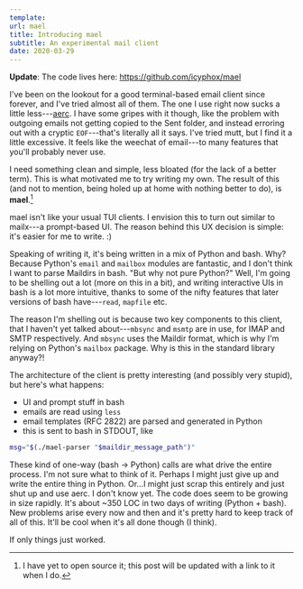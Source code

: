 ```yaml
---
template:
url: mael
title: Introducing mael
subtitle: An experimental mail client
date: 2020-03-29
---
```


**Update**: The code lives here: https://github.com/icyphox/mael

I've been on the lookout for a good terminal-based email client since
forever, and I've tried almost all of them. The one I use right now
sucks a little less---[aerc](https://git.sr.ht/~sircmpwn/aerc). I have
some gripes with it though, like the problem with outgoing emails not
getting copied to the Sent folder, and instead erroring out with
a cryptic `EOF`---that's literally all it says.
I've tried mutt, but I find it a little excessive. It feels like the
weechat of email---to many features that you'll probably never use.

I need something clean and simple, less bloated (for the lack of
a better term). This is what motivated me to try writing my own. The
result of this (and not to mention, being holed up at home with nothing
better to do), is **mael**.[^oss]

[^oss]: I have yet to open source it; this post will be updated with
    a link to it when I do.

mael isn't like your usual TUI clients. I envision this to turn out
similar to mailx---a prompt-based UI. The reason behind this UX decision
is simple: it's easier for me to write. :)

Speaking of writing it, it's being written in a mix of Python and bash.
Why? Because Python's `email` and `mailbox` modules are fantastic, and
I don't think I want to parse Maildirs in bash. "But why not pure
Python?" Well, I'm going to be shelling out a lot (more on this in a bit), 
and writing interactive UIs in bash is a lot more intuitive, thanks to
some of the nifty features that later versions of bash have---`read`,
`mapfile` etc.

The reason I'm shelling out is because two key components to this
client, that I haven't yet talked about---`mbsync` and `msmtp` are in
use, for IMAP and SMTP respectively. And `mbsync` uses the Maildir
format, which is why I'm relying on Python's `mailbox` package. Why is
this in the standard library anyway?!

The architecture of the client is pretty interesting (and possibly very
stupid), but here's what happens:

- UI and prompt stuff in bash
- emails are read using `less`
- email templates (RFC 2822) are parsed and generated in Python
- this is sent to bash in STDOUT, like

```sh
msg="$(./mael-parser "$maildir_message_path")"
```

These kind of one-way (bash -> Python) calls are what drive the entire
process. I'm not sure what to think of it. Perhaps I might just give up
and write the entire thing in Python.
Or...I might just scrap this entirely and just shut up and use aerc.
I don't know yet. The code does seem to be growing in size rapidly. It's
about ~350 LOC in two days of writing (Python + bash). New problems
arise every now and then and it's pretty hard to keep track of all of
this. It'll be cool when it's all done though (I think).

If only things just worked.
